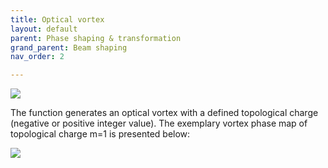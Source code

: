 ```yaml
---
title: Optical vortex
layout: default
parent: Phase shaping & transformation
grand_parent: Beam shaping
nav_order: 2

---
```


![](/lbsa/assets/images/Optical_vortex_subsection.png)


The function generates an optical vortex with a defined topological charge (negative or positive integer value). 
The exemplary vortex phase map of topological charge m=1 is presented below:

![](/lbsa/assets/images/Vortex.png)
 


